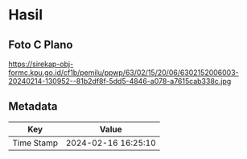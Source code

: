 # Hasil

## Foto C Plano

https://sirekap-obj-formc.kpu.go.id/cf1b/pemilu/ppwp/63/02/15/20/06/6302152006003-20240214-130952--81b2df8f-5dd5-4846-a078-a7615cab338c.jpg


## Metadata

| Key        | Value               |
| ---------- | ------------------- |
| Time Stamp | 2024-02-16 16:25:10 |



